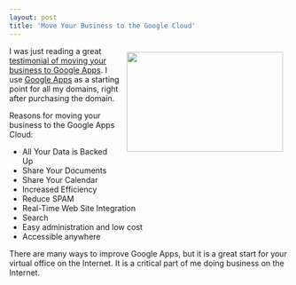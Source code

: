 ```yaml
---
layout: post
title: 'Move Your Business to the Google Cloud'
---
```

<img class="alignnone" style="padding: 10px;" title="Google Apps" src="http://kinlane-productions.s3.amazonaws.com/googleapps.jpg" alt="" width="282" height="180" align="right" />I was just reading a great <a href="http://www.attentionmax.com/blog/2010/06/moving-your-office-into-the-cloud-2.php" target="_blank">testimonial of moving your business to Google Apps</a>. I use <a href="http://www.kinlane.com/category/google/google-apps-google/">Google Apps</a> as a starting point for all my domains, right after purchasing the domain.<p></p>
Reasons for moving your business to the Google Apps Cloud:
<ul class="mainlist">
	<li>All Your Data is Backed Up</li>
	<li>Share Your Documents</li>
	<li>Share Your Calendar</li>
	<li>Increased Efficiency</li>
	<li>Reduce SPAM</li>
	<li>Real-Time Web Site Integration</li>
	<li>Search</li>
	<li>Easy administration and low cost</li>
	<li>Accessible anywhere</li>
</ul>
There are many ways to improve Google Apps, but it is a great start for your virtual office on the Internet. It is a critical part of me doing business on the Internet.